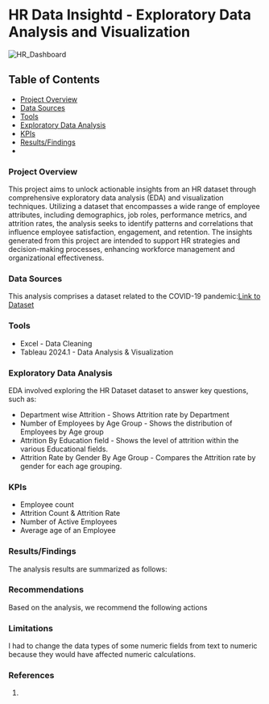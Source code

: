 # HR Data Insightd - Exploratory Data Analysis and Visualization
![HR_Dashboard](https://github.com/rastewu/HR_Data_Insights/assets/157243480/7abd92ed-59eb-4b8e-97b0-d1c12c84cbe4)

## Table of Contents
- [Project Overview](#project-overview)
- [Data Sources](#data-sources)
- [Tools](#tools)
- [Exploratory Data Analysis](#exploratory-data-analysis)
-  [KPIs](#kpis)
- [Results/Findings](#results-findings)
- 


### Project Overview
This project aims to unlock actionable insights from an HR dataset through comprehensive exploratory data analysis (EDA) and visualization techniques. Utilizing a dataset that encompasses a wide range of employee attributes, including demographics, job roles, performance metrics, and attrition rates, the analysis seeks to identify patterns and correlations that influence employee satisfaction, engagement, and retention. The insights generated from this project are intended to support HR strategies and decision-making processes, enhancing workforce management and organizational effectiveness.

### Data Sources
This analysis comprises a dataset related to the COVID-19 pandemic:[Link to Dataset](https://ourworldindata.org/covid-deaths)

### Tools
- Excel -  Data Cleaning
- Tableau 2024.1 - Data Analysis & Visualization


### Exploratory Data Analysis
EDA involved exploring the HR Dataset dataset to answer key questions, such as:
- Department wise Attrition - Shows Attrition rate by Department
- Number of Employees by Age Group - Shows the distribution of Employees by Age group
- Attrition By Education field - Shows the level of attrition within the various Educational fields. 
- Attrition Rate by Gender By Age Group - Compares the Attrition rate by gender for each age grouping.
  
### KPIs
- Employee count
- Attrition Count & Attrition Rate
- Number of Active Employees
- Average age of an Employee

 ### Results/Findings
The analysis results are summarized as follows:


### Recommendations
Based on the analysis, we recommend the following actions


### Limitations
I had to change the data types of some numeric fields from text to numeric because they would have affected numeric calculations.

### References
1.













  

